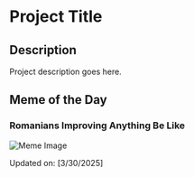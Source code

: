 # Project Title

## Description

Project description goes here.

## Meme of the Day

### Romanians Improving Anything Be Like
![Meme Image](https://i.redd.it/7091yripdmre1.png)

Updated on: [3/30/2025]